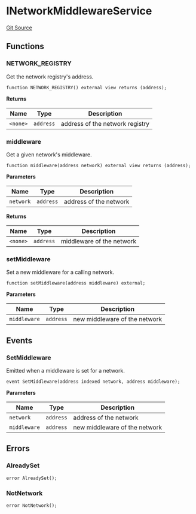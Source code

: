 # INetworkMiddlewareService
[Git Source](https://github.com/symbioticfi/core/blob/0515f07ba8e6512d27a7c84c3818ae0c899b4806/src/interfaces/service/INetworkMiddlewareService.sol)


## Functions
### NETWORK_REGISTRY

Get the network registry's address.


```solidity
function NETWORK_REGISTRY() external view returns (address);
```
**Returns**

|Name|Type|Description|
|----|----|-----------|
|`<none>`|`address`|address of the network registry|


### middleware

Get a given network's middleware.


```solidity
function middleware(address network) external view returns (address);
```
**Parameters**

|Name|Type|Description|
|----|----|-----------|
|`network`|`address`|address of the network|

**Returns**

|Name|Type|Description|
|----|----|-----------|
|`<none>`|`address`|middleware of the network|


### setMiddleware

Set a new middleware for a calling network.


```solidity
function setMiddleware(address middleware) external;
```
**Parameters**

|Name|Type|Description|
|----|----|-----------|
|`middleware`|`address`|new middleware of the network|


## Events
### SetMiddleware
Emitted when a middleware is set for a network.


```solidity
event SetMiddleware(address indexed network, address middleware);
```

**Parameters**

|Name|Type|Description|
|----|----|-----------|
|`network`|`address`|address of the network|
|`middleware`|`address`|new middleware of the network|

## Errors
### AlreadySet

```solidity
error AlreadySet();
```

### NotNetwork

```solidity
error NotNetwork();
```

